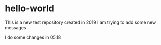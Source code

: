 # hello-world
This is a new test repository created in 2019
I am trying to add some new messages

I do some changes in 05.18